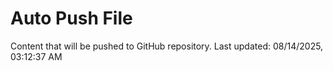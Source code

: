# Auto Push File

Content that will be pushed to GitHub repository.
Last updated: 08/14/2025, 03:12:37 AM